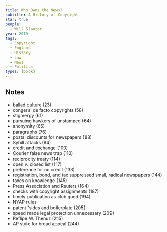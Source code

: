 ```yaml
---
title: Who Owns the News?
subtitle: A History of Copyright
star: true
people:
  - Will Slauter
year: 2019
tags:
  - Copyright
  - England
  - History
  - Law
  - News
  - Politics
types: [book]
---
```


## Notes
- ballad culture  (23)
- congers' de facto copyrights  (58)
- stigmergy  (61)
- pursuing hawkers of unstamped  (64)
- anonymity  (65)
- paragraphs  (76)
- postal discounts for newspapers  (88)
- Sybill attacks  (94)
- credit and exchange  (100)
- Courier false news trap  (110)
- reciprocity treaty  (114)
- open v. closed list  (117)
- preference for no credit  (133)
- registration, bond, and tax suppressed small, radical newspapers  (144)
- taxes on knowledge  (145)
- Press Association and Reuters  (164)
- checks with copyright assignments  (187)
- timely publication as club good  (194)
- NYAP rules
- patent 'sides and boilerplate  (205)
- speed made legal protection unnecessary  (209)
- Reflipe W. Thenuz  (215)
- AP style for broad appeal  (244)
